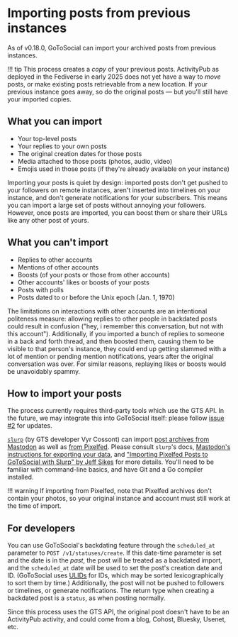 # Importing posts from previous instances

As of v0.18.0, GoToSocial can import your archived posts from previous instances.

!!! tip
    This process creates a *copy* of your previous posts. ActivityPub as deployed in the Fediverse in early 2025 does not yet have a way to *move* posts, or make existing posts retrievable from a new location. If your previous instance goes away, so do the original posts — but you'll still have your imported copies.

## What you can import

- Your top-level posts
- Your replies to your own posts
- The original creation dates for those posts
- Media attached to those posts (photos, audio, video)
- Emojis used in those posts (if they're already available on your instance)

Importing your posts is quiet by design: imported posts don't get pushed to your followers on remote instances, aren't inserted into timelines on your instance, and don't generate notifications for your subscribers. This means you can import a large set of posts without annoying your followers. However, once posts are imported, you can boost them or share their URLs like any other post of yours.

## What you can't import

- Replies to other accounts
- Mentions of other accounts
- Boosts (of your posts or those from other accounts)
- Other accounts' likes or boosts of your posts
- Posts with polls
- Posts dated to or before the Unix epoch (Jan. 1, 1970)

The limitations on interactions with other accounts are an intentional politeness measure: allowing replies to other people in backdated posts could result in confusion ("hey, i remember this conversation, but not with this account"). Additionally, if you imported a bunch of replies to someone in a back and forth thread, and then boosted them, causing them to be visible to that person's instance, they could end up getting slammed with a lot of mention or pending mention notifications, years after the original conversation was over. For similar reasons, replaying likes or boosts would be unavoidably spammy.

## How to import your posts

The process currently requires third-party tools which use the GTS API. In the future, we may integrate this into GoToSocial itself: please follow [issue #2](https://codeberg.org/superseriousbusiness/gotosocial/issues/2) for updates.

[`slurp`](https://github.com/VyrCossont/slurp) (by GTS developer Vyr Cossont) can import [post archives from Mastodon](https://github.com/VyrCossont/slurp?tab=readme-ov-file#importing-a-mastodon-archive) as well as [from Pixelfed](https://github.com/VyrCossont/slurp?tab=readme-ov-file#importing-a-pixelfed-archive). Please consult `slurp`'s docs, [Mastodon's instructions for exporting your data](https://docs.joinmastodon.org/user/moving/#export), and ["Importing Pixelfed Posts to GoToSocial with Slurp" by Jeff Sikes](https://box464.com/posts/gotosocial-slurp/) for more details. You'll need to be familiar with command-line basics, and have Git and a Go compiler installed.

!!! warning
    If importing from Pixelfed, note that Pixelfed archives don't contain your photos, so your original instance and account must still work at the time of import.

## For developers

You can use GoToSocial's backdating feature through the `scheduled_at` parameter to `POST /v1/statuses/create`. If this date-time parameter is set and the date is in the *past*, the post will be treated as a backdated import, and the `scheduled_at` date will be used to set the post's creation date and ID. (GoToSocial uses [ULIDs](https://github.com/ulid/spec) for IDs, which may be sorted lexicographically to sort them by time.) Additionally, the post will not be pushed to followers or timelines, or generate notifications. The return type when creating a backdated post is a `status`, as when posting normally.

Since this process uses the GTS API, the original post doesn't have to be an ActivityPub activity, and could come from a blog, Cohost, Bluesky, Usenet, etc.
